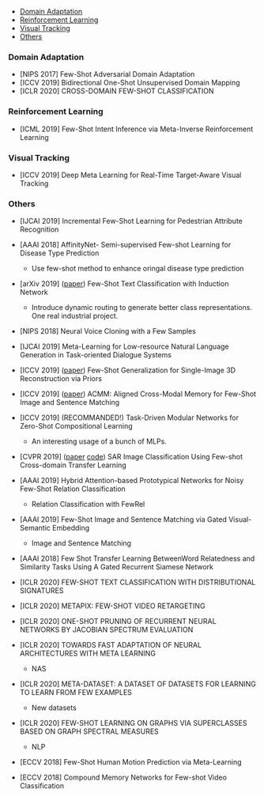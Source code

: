 <!-- vim-markdown-toc GitLab -->

* [Domain Adaptation](#domain-adaptation)
* [Reinforcement Learning](#reinforcement-learning)
* [Visual Tracking](#visual-tracking)
* [Others](#others)

<!-- vim-markdown-toc -->
### Domain Adaptation
- [NIPS 2017] Few-Shot Adversarial Domain Adaptation
- [ICCV 2019] Bidirectional One-Shot Unsupervised Domain Mapping
- [ICLR 2020] CROSS-DOMAIN FEW-SHOT CLASSIFICATION

### Reinforcement Learning
- [ICML 2019] Few-Shot Intent Inference via Meta-Inverse Reinforcement Learning

### Visual Tracking
- [ICCV 2019] Deep Meta Learning for Real-Time Target-Aware Visual Tracking

### Others
- [IJCAI 2019] Incremental Few-Shot Learning for Pedestrian Attribute Recognition
- [AAAI 2018] AffinityNet- Semi-supervised Few-shot Learning for Disease Type Prediction
    * Use few-shot method to enhance oringal disease type prediction

- [arXiv 2019] ([paper](https://arxiv.org/pdf/1902.10482.pdf)) Few-Shot Text Classification with Induction Network
    * Introduce dynamic routing to generate better class representations. One real industrial project.

- [NIPS 2018] Neural Voice Cloning with a Few Samples
- [IJCAI 2019] Meta-Learning for Low-resource Natural Language Generation in Task-oriented Dialogue Systems
- [ICCV 2019] ([paper](https://arxiv.org/pdf/1909.01205)) Few-Shot Generalization for Single-Image 3D Reconstruction via Priors
- [ICCV 2019] ([paper](http://openaccess.thecvf.com/content_ICCV_2019/papers/Huang_ACMM_Aligned_Cross-Modal_Memory_for_Few-Shot_Image_and_Sentence_Matching_ICCV_2019_paper.pdf)) ACMM: Aligned Cross-Modal Memory for Few-Shot Image and Sentence Matching
- [ICCV 2019] (RECOMMANDED!) Task-Driven Modular Networks for Zero-Shot Compositional Learning
    * An interesting usage of a bunch of MLPs.
- [CVPR 2019] ([paper](http://openaccess.thecvf.com/content_CVPRW_2019/papers/PBVS/Rostami_SAR_Image_Classification_Using_Few-Shot_Cross-Domain_Transfer_Learning_CVPRW_2019_paper.pdf) [code](https://github.com/MSiam/AdaptiveMaskedProxies.)) SAR Image Classification Using Few-shot Cross-domain Transfer Learning
- [AAAI 2019] Hybrid Attention-based Prototypical Networks for Noisy Few-Shot Relation Classification
    * Relation Classification with FewRel
- [AAAI 2019] Few-Shot Image and Sentence Matching via Gated Visual-Semantic Embedding
    * Image and Sentence Matching
- [AAAI 2018] Few Shot Transfer Learning BetweenWord Relatedness and Similarity Tasks Using A Gated Recurrent Siamese Network
- [ICLR 2020] FEW-SHOT TEXT CLASSIFICATION WITH DISTRIBUTIONAL SIGNATURES
- [ICLR 2020] METAPIX: FEW-SHOT VIDEO RETARGETING
- [ICLR 2020] ONE-SHOT PRUNING OF RECURRENT NEURAL NETWORKS BY JACOBIAN SPECTRUM EVALUATION
- [ICLR 2020] TOWARDS FAST ADAPTATION OF NEURAL ARCHITECTURES WITH META LEARNING
    * NAS
- [ICLR 2020] META-DATASET: A DATASET OF DATASETS FOR LEARNING TO LEARN FROM FEW EXAMPLES
    * New datasets
- [ICLR 2020] FEW-SHOT LEARNING ON GRAPHS VIA SUPERCLASSES BASED ON GRAPH SPECTRAL MEASURES
    * NLP
- [ECCV 2018] Few-Shot Human Motion Prediction via Meta-Learning
- [ECCV 2018] Compound Memory Networks for Few-shot Video Classification
